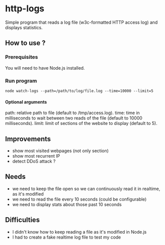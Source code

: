# http-logs
 Simple program that reads a log file (w3c-formatted HTTP access log) and displays statistics.

## How to use ?
### Prerequisites
You will need to have Node.js installed.

### Run program
    node watch-logs --path=/path/to/log/file.log --time=10000 --limit=5

#### Optional arguments
path: relative path to file (default to /tmp/access.log).
time: time in milliseconds to wait between two reads of the file (default to 10000 milliseconds).
limit: limit of sections of the website to display (default to 5).

## Improvements
- show most visited webpages (not only section)
- show most recurrent IP
- detect DDoS attack ?

## Needs
- we need to keep the file open so we can continuously read it in realtime, as it's modified
- we need to read the file every 10 seconds (could be configurable)
- we need to display stats about those past 10 seconds

## Difficulties
- I didn't know how to keep reading a file as it's modified in Node.js
- I had to create a fake realtime log file to test my code